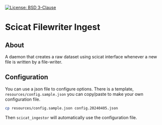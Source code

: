 [![License: BSD 3-Clause](https://img.shields.io/badge/License-BSD%203--Clause-blue.svg)](LICENSE)

# Scicat Filewriter Ingest

## About

A daemon that creates a raw dataset using scicat interface whenever a new file is written by a file-writer.

## Configuration

You can use a json file to configure options.
There is a template, ``resources/config.sample.json`` you can copy/paste to make your own configuration file.

```bash
cp resources/config.sample.json config.20240405.json
```

Then ``scicat_ingestor`` will automatically use the configuration file.
